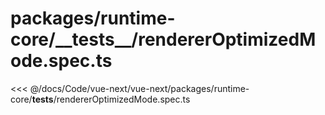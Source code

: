 # packages/runtime-core/\_\_tests\_\_/rendererOptimizedMode.spec.ts

<<< @/docs/Code/vue-next/vue-next/packages/runtime-core/__tests__/rendererOptimizedMode.spec.ts
